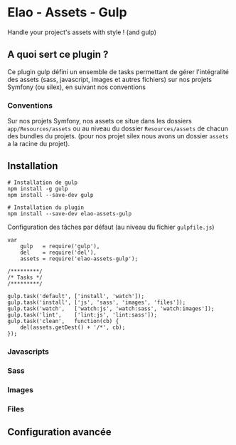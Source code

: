# Elao - Assets - Gulp

Handle your project's assets with style ! (and gulp)

## A quoi sert ce plugin ?
Ce plugin gulp défini un ensemble de tasks permettant de gérer l'intégralité des assets (sass, javascript, images et autres fichiers) sur nos projets Symfony (ou silex), en suivant nos conventions

### Conventions
Sur nos projets Symfony, nos assets ce situe dans les dossiers `app/Resources/assets` ou au niveau du dossier `Resources/assets` de chacun des bundles du projets. (pour nos projet silex nous avons un dossier `assets` a la racine du projet).

## Installation

    # Installation de gulp
    npm install -g gulp
    npm install --save-dev gulp
    
    # Installation du plugin
    npm install --save-dev elao-assets-gulp

Configuration des tâches par défaut (au niveau du fichier `gulpfile.js`)

    var
        gulp   = require('gulp'),
        del    = require('del'),
        assets = require('elao-assets-gulp');

    /*********/
    /* Tasks */
    /*********/

    gulp.task('default', ['install', 'watch']);
    gulp.task('install', ['js', 'sass', 'images', 'files']);
    gulp.task('watch',   ['watch:js', 'watch:sass', 'watch:images']);
    gulp.task('lint',    ['lint:js', 'lint:sass']);
    gulp.task('clean',   function(cb) {
        del(assets.getDest() + '/*', cb);
    });


### Javascripts
### Sass
### Images
### Files

## Configuration avancée
